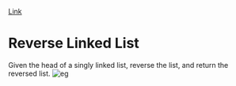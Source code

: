 [Link](https://leetcode.com/problems/reverse-linked-list/)

# Reverse Linked List
Given the head of a singly linked list, reverse the list, and return the reversed list.
![eg](https://assets.leetcode.com/uploads/2021/02/19/rev1ex1.jpg)
